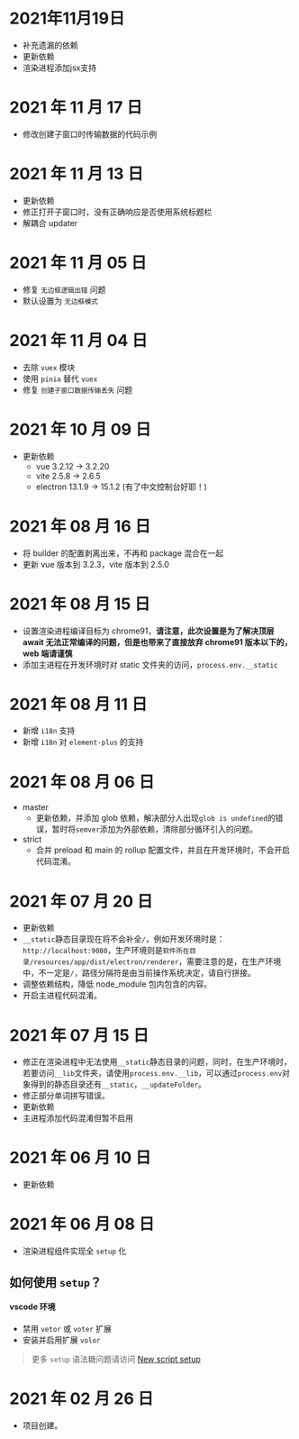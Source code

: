 # 2021年11月19日

- 补充遗漏的依赖
- 更新依赖
- 渲染进程添加jsx支持
# 2021 年 11 月 17 日

- 修改创建子窗口时传输数据的代码示例

# 2021 年 11 月 13 日

- 更新依赖
- 修正打开子窗口时，没有正确响应是否使用系统标题栏
- 解耦合 updater

# 2021 年 11 月 05 日

- 修复 `无边框逻辑出错` 问题
- 默认设置为 `无边框模式`

# 2021 年 11 月 04 日

- 去除 `vuex` 模块
- 使用 `pinia` 替代 `vuex`
- 修复 `创建子窗口数据传输丢失` 问题

# 2021 年 10 月 09 日

- 更新依赖
  - vue 3.2.12 -> 3.2.20
  - vite 2.5.8 -> 2.6.5
  - electron 13.1.9 -> 15.1.2 (有了中文控制台好耶！)

# 2021 年 08 月 16 日

- 将 builder 的配置剥离出来，不再和 package 混合在一起
- 更新 vue 版本到 3.2.3，vite 版本到 2.5.0

# 2021 年 08 月 15 日

- 设置渲染进程编译目标为 chrome91，**请注意，此次设置是为了解决顶层 await 无法正常编译的问题，但是也带来了直接放弃 chrome91 版本以下的，web 端请谨慎**
- 添加主进程在开发环境时对 static 文件夹的访问，`process.env.__static`

# 2021 年 08 月 11 日

- 新增 `i18n` 支持
- 新增 `i18n` 对 `element-plus` 的支持

# 2021 年 08 月 06 日

- master
  - 更新依赖，并添加 glob 依赖，解决部分人出现`glob is undefined`的错误，暂时将`semver`添加为外部依赖，清除部分循环引入的问题。
- strict
  - 合并 preload 和 main 的 rollup 配置文件，并且在开发环境时，不会开启代码混淆。

# 2021 年 07 月 20 日

- 更新依赖
- `__static`静态目录现在将不会补全`/`，例如开发环境时是：`http://localhost:9080`，生产环境则是`软件所在目录/resources/app/dist/electron/renderer`，需要注意的是，在生产环境中，不一定是`/`，路径分隔符是由当前操作系统决定，请自行拼接。
- 调整依赖结构，降低 node_module 包内包含的内容。
- 开启主进程代码混淆。

# 2021 年 07 月 15 日

- 修正在渲染进程中无法使用`__static`静态目录的问题，同时，在生产环境时，若要访问`__lib`文件夹，请使用`process.env.__lib`，可以通过`process.env`对象得到的静态目录还有`__static`，`__updateFolder`。
- 修正部分单词拼写错误。
- 更新依赖
- 主进程添加代码混淆但暂不启用

# 2021 年 06 月 10 日

- 更新依赖

# 2021 年 06 月 08 日

- 渲染进程组件实现全 `setup` 化

## 如何使用 `setup`？

#### vscode 环境

- 禁用 `vetor` 或 `voter` 扩展
- 安装并启用扩展 `volor`

> 更多 `setup` 语法糖问题请访问 [New script setup](https://github.com/vuejs/rfcs/pull/227)

# 2021 年 02 月 26 日

- 项目创建。
